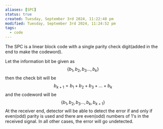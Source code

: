 ```yaml
---
aliases: [SPC]
status: true
created: Tuesday, September 3rd 2024, 11:22:48 pm
modified: Tuesday, September 3rd 2024, 11:24:52 pm
tags:
  - code
---
```

The SPC is a linear block code with a single parity check digit(added in the end to make the codeword).

Let the information bit be given as
$$
\{b_1, b_2, b_3 \ldots, b_k\}
$$
then the check bit will be
$$
b_{k+1}=b_1+b_2+b_3+\ldots+b_k
$$
and the codeword will be
$$
\{b_1, b_2, b_3 \ldots, b_k, b_{k+1}\}
$$
At the receiver end, detector will be able to detect the error if and only if even(odd) parity is used and there are even(odd) numbers of 1's in the received signal. In all other cases, the error will go undetected.